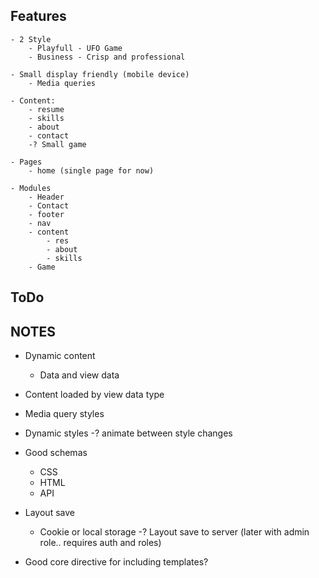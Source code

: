 Features
--------
    - 2 Style
        - Playfull - UFO Game
        - Business - Crisp and professional
        
    - Small display friendly (mobile device)
        - Media queries
        
    - Content:
        - resume
        - skills
        - about
        - contact
        -? Small game
        
    - Pages
        - home (single page for now)
        
    - Modules
        - Header
        - Contact
        - footer
        - nav
        - content
            - res
            - about
            - skills
        - Game

ToDo
----

NOTES
-----

- Dynamic content
    - Data and view data
    
- Content loaded by view data type
- Media query styles
- Dynamic styles
    -? animate between style changes
- Good schemas
    - CSS
    - HTML
    - API
   
- Layout save
    - Cookie or local storage
    -? Layout save to server (later with admin role.. requires auth and roles)
    
- Good core directive for including templates?


    

    